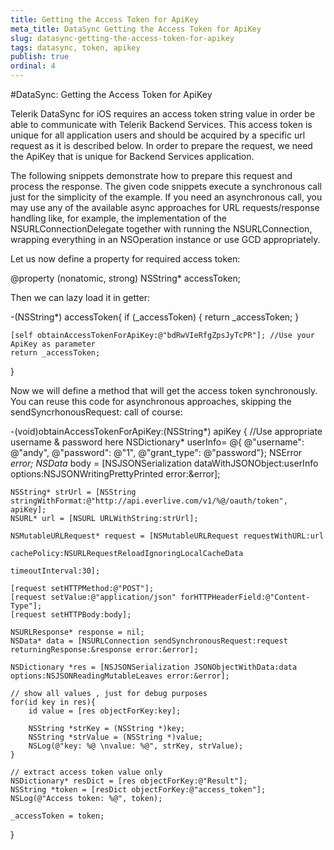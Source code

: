 ```yaml
---
title: Getting the Access Token for ApiKey
meta_title: DataSync Getting the Access Token for ApiKey
slug: datasync-getting-the-access-token-for-apikey
tags: datasync, token, apikey
publish: true
ordinal: 4
---
```


#DataSync: Getting the Access Token for ApiKey

Telerik DataSync for iOS requires an access token string value in order be able to communicate with Telerik Backend Services. This access token is unique for all application users and should be acquired by a specific url request as it is described below. In order to prepare the request, we need the ApiKey that is unique for Backend Services application.

The following snippets demonstrate how to prepare this request and process the response. The given code snippets execute a synchronous call just for the simplicity of the example. If you need an asynchronous call, you may use any of the available async approaches for URL requests/response handling like, for example, the implementation of the NSURLConnectionDelegate together with running the NSURLConnection, wrapping everything in an NSOperation instance or use GCD appropriately.

Let us now define a property for required access token:


@property (nonatomic, strong) NSString* accessToken;


Then we can lazy load it in getter:


-(NSString*) accessToken{
    if (_accessToken) {
        return _accessToken;
    }

    [self obtainAccessTokenForApiKey:@"bdRwVIeRfgZpsJyTcPR"]; //Use your ApiKey as parameter
    return _accessToken;
}


Now we will define a method that will get the access token synchronously. You can reuse this code for asynchronous approaches, skipping the sendSyncrhonousRequest: call of course:

-(void)obtainAccessTokenForApiKey:(NSString*) apiKey
{
    //Use appropriate username & password here
    NSDictionary* userInfo= @{  @"username": @"andy", @"password": @"1", @"grant_type": @"password"};
    NSError *error;
    NSData* body  = [NSJSONSerialization dataWithJSONObject:userInfo
                                                    options:NSJSONWritingPrettyPrinted
                                                      error:&error];

    NSString* strUrl = [NSString stringWithFormat:@"http://api.everlive.com/v1/%@/oauth/token", apiKey];
    NSURL* url = [NSURL URLWithString:strUrl];

    NSMutableURLRequest* request = [NSMutableURLRequest requestWithURL:url
                                                          cachePolicy:NSURLRequestReloadIgnoringLocalCacheData
                                                       timeoutInterval:30];

    [request setHTTPMethod:@"POST"];
    [request setValue:@"application/json" forHTTPHeaderField:@"Content-Type"];
    [request setHTTPBody:body];

    NSURLResponse* response = nil;
    NSData* data = [NSURLConnection sendSynchronousRequest:request returningResponse:&response error:&error];

    NSDictionary *res = [NSJSONSerialization JSONObjectWithData:data options:NSJSONReadingMutableLeaves error:&error];

    // show all values , just for debug purposes
    for(id key in res){
        id value = [res objectForKey:key];

        NSString *strKey = (NSString *)key;
        NSString *strValue = (NSString *)value;
        NSLog(@"key: %@ \nvalue: %@", strKey, strValue);
    }

    // extract access token value only
    NSDictionary* resDict = [res objectForKey:@"Result"];
    NSString *token = [resDict objectForKey:@"access_token"];
    NSLog(@"Access token: %@", token);

    _accessToken = token;
}